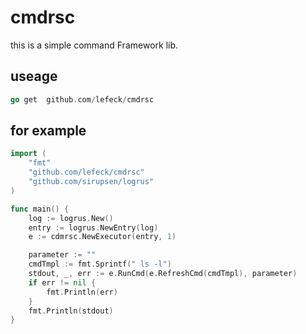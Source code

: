 # cmdrsc

this is a simple command Framework lib.

## useage

```go
go get  github.com/lefeck/cmdrsc
```


## for example 
```go
import (
	"fmt"
	"github.com/lefeck/cmdrsc"
	"github.com/sirupsen/logrus"
)

func main() {
	log := logrus.New()
	entry := logrus.NewEntry(log)
	e := cdmrsc.NewExecutor(entry, 1)

	parameter := ""
	cmdTmpl := fmt.Sprintf(" ls -l")
	stdout, _, err := e.RunCmd(e.RefreshCmd(cmdTmpl), parameter)
	if err != nil {
		fmt.Println(err)
	}
	fmt.Println(stdout)
}

```